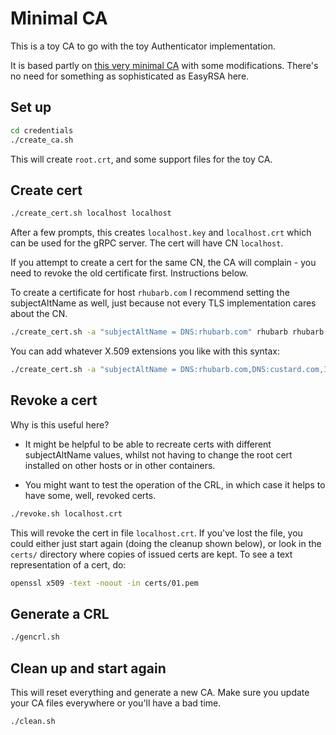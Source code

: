 # Minimal CA

This is a toy CA to go with the toy Authenticator implementation.

It is based partly on [this very minimal
CA](https://gist.github.com/drmalex07/7323e2ec8dc104140746f54c76111e2b) with
some modifications. There's no need for something as sophisticated as EasyRSA
here.

## Set up

```sh
cd credentials
./create_ca.sh
```

This will create `root.crt`, and some support files for the toy CA.

## Create cert

```sh
./create_cert.sh localhost localhost
```

After a few prompts, this creates `localhost.key` and `localhost.crt` which
can be used for the gRPC server. The cert will have CN `localhost`.

If you attempt to create a cert for the same CN, the CA will complain - you
need to revoke the old certificate first. Instructions below.

To create a certificate for host `rhubarb.com` I recommend setting the
subjectAltName as well, just because not every TLS implementation cares about the CN.


```sh
./create_cert.sh -a "subjectAltName = DNS:rhubarb.com" rhubarb rhubarb.com
```

You can add whatever X.509 extensions you like with this syntax:

```sh
./create_cert.sh -a "subjectAltName = DNS:rhubarb.com,DNS:custard.com,IP:127.0.0.1,IP:[::1] rhubarb rhubarb.com
```

## Revoke a cert

Why is this useful here?

- It might be helpful to be able to recreate certs with
different subjectAltName values, whilst not having to change the root cert
installed on other hosts or in other containers.

- You might want to test the operation of the CRL, in which case it helps to
  have some, well, revoked certs.

```sh
./revoke.sh localhost.crt
```

This will revoke the cert in file `localhost.crt`. If you've lost the file,
you could either just start again (doing the cleanup shown below), or look in
the `certs/` directory where copies of issued certs are kept. To see a text
representation of a cert, do:

```sh
openssl x509 -text -noout -in certs/01.pem
```

## Generate a CRL

```sh
./gencrl.sh
```

## Clean up and start again

This will reset everything and generate a new CA. Make sure you update your
CA files everywhere or you'll have a bad time.

```sh
./clean.sh
```
